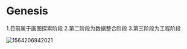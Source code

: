 # Genesis

1.目前属于画图探索阶段
2.第二阶段为数据整合阶段
3.第三阶段为工程阶段





![1564206942021](C:\Users\WANGSH~1\AppData\Local\Temp\1564206942021.png)